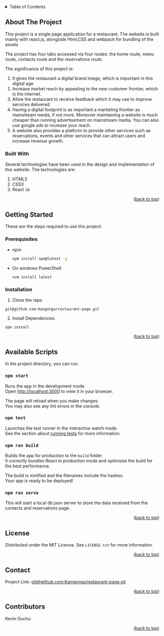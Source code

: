 <!-- TABLE OF CONTENTS -->
<details>
  <summary>Table of Contents</summary>
  <ol>
    <li>
      <a href="#about-the-project">About The Project</a>
      <ul>
        <li><a href="#built-with">Built With</a></li>
      </ul>
    </li>
    <li>
      <a href="#getting-started">Getting Started</a>
      <ul>
        <li><a href="#prerequisites">Prerequisites</a></li>
        <li><a href="#installation">Installation</a></li>
      </ul>
    </li>
<ul>
    <li><a href="#license">License</a></li>
    <li><a href="#contact">Contact</a></li>
    <li><a href="#acknowledgments">Contributors</a></li></ul>
  </ol>
</details>



<!-- ABOUT THE PROJECT -->
## About The Project
This project is a single page application for a restaurant.
The website is built mainly with react.js, alongside Html,CSS and webpack for bundling of the assets<br>

The project has four tabs accessed via four routes: the home route, menu route, contacts route and the reservations route.

The significance of this project is:
<ol>
<li>It gives the restaurant a digital brand image, which is important in this digital age</li>
<li> Increase market reach by appealing to the new customer frontier, which is the internet.
</li>
<li>Allow the restaurant to receive feedback which it may use to improve services delivered.</li>
<li>Having a digital footprint is as important a marketing frontier as mainstream media, if not more. Moreover maintaining a website is much cheaper than running advertisement on mainstream media. You can also use google ads to increase your reach.
</li>
<li>A website also provides a platform to provide other services such as reservations, events and other services that can attract users and increase revenue growth.</li>
</ol>

### Built With

Several technologies have been used in the design and implementation of this website.
The technologies are:
<ol>
<li>HTML5</li>
<li>CSS3</li>
<li>React Js</li>
</ol>

<p align="right">(<a href="#top">back to top</a>)</p>



<!-- GETTING STARTED -->
## Getting Started

These are the steps required to use this project:

### Prerequisites


* npm
  ```sh
  npm install npm@latest -g
  ```
* On windows PowerShell
  ```
  nvm install latest
  ```

### Installation

1. Clone the repo
  ```
  git@github.com:Kangonga/restaurant-page.git
  ```

2. Install Dependencies
  ```
  npm install
  ```

<p align="right">(<a href="#top">back to top</a>)</p>


## Available Scripts

In the project directory, you can run:

### `npm start`

Runs the app in the development mode.\
Open [http://localhost:3000](http://localhost:3000) to view it in your browser.

The page will reload when you make changes.\
You may also see any lint errors in the console.

### `npm test`

Launches the test runner in the interactive watch mode.\
See the section about [running tests](https://facebook.github.io/create-react-app/docs/running-tests) for more information.

### `npm run build`

Builds the app for production to the `build` folder.\
It correctly bundles React in production mode and optimizes the build for the best performance.

The build is minified and the filenames include the hashes.\
Your app is ready to be deployed!

### `npm run serve`
This will start a local db.json server to store the data received from the contacts and reservations page.


<p align="right">(<a href="#top">back to top</a>)</p>

<!-- LICENSE -->
## License

Distributed under the MIT License. See `LICENSE.txt` for more information.

<p align="right">(<a href="#top">back to top</a>)</p>



<!-- CONTACT -->
## Contact

Project Link: [git@github.com:Kangonga/restaurant-page.git](git@github.com:Kangonga/restaurant-page.git)

<p align="right">(<a href="#top">back to top</a>)</p>



<!-- ACKNOWLEDGMENTS -->
## Contributors
Kevin Guchu

<p align="right">(<a href="#top">back to top</a>)</p>
